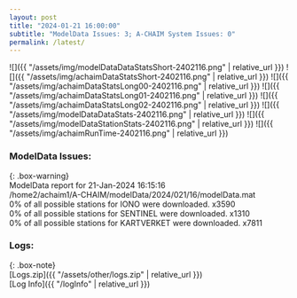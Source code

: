 ```yaml
---
layout: post
title: "2024-01-21 16:00:00"
subtitle: "ModelData Issues: 3; A-CHAIM System Issues: 0"
permalink: /latest/
---
```


![]({{ "/assets/img/modelDataDataStatsShort-2402116.png" | relative_url }})
![]({{ "/assets/img/achaimDataStatsShort-2402116.png" | relative_url }})
![]({{ "/assets/img/achaimDataStatsLong00-2402116.png" | relative_url }})
![]({{ "/assets/img/achaimDataStatsLong01-2402116.png" | relative_url }})
![]({{ "/assets/img/achaimDataStatsLong02-2402116.png" | relative_url }})
![]({{ "/assets/img/modelDataDataStats-2402116.png" | relative_url }})
![]({{ "/assets/img/modelDataStationStats-2402116.png" | relative_url }})
![]({{ "/assets/img/achaimRunTime-2402116.png" | relative_url }})


### ModelData Issues:  
  
{: .box-warning}  
 ModelData report for 21-Jan-2024 16:15:16   
 /home2/achaim1/A-CHAIM/modelData/2024/021/16/modelData.mat   
 0% of all possible stations for IONO were downloaded. x3590   
 0% of all possible stations for SENTINEL were downloaded. x1310   
 0% of all possible stations for KARTVERKET were downloaded. x7811   
  


### Logs:  
  
{: .box-note}  
[Logs.zip]({{ "/assets/other/logs.zip" | relative_url }})  
[Log Info]({{ "/logInfo" | relative_url }})  
